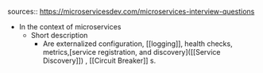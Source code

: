 sources:: https://microservicesdev.com/microservices-interview-questions

- In the context of microservices
	- Short description
		- Are externalized configuration, [[logging]], health checks, metrics,[service registration, and discovery]([[Service Discovery]]) , [[Circuit Breaker]] s.